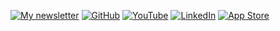 [![My newsletter](https://img.shields.io/badge/💌%20Newsletter-Free-blue.svg?style=flat-square)](https://joshbuchea.com/newsletter)
[![GitHub](https://img.shields.io/github/followers/joshbuchea?label=Followers&logo=GitHub&style=flat-square)](https://github.com/joshbuchea)
[![YouTube](https://img.shields.io/badge/YouTube-7-red.svg?style=flat-square&logo=youtube)](https://www.youtube.com/channel/UCqBtfD5kK8DArDROLudU2Lw)
[![LinkedIn](https://img.shields.io/badge/LinkedIn-500+-blue.svg?style=flat-square&logo=linkedin)](https://www.linkedin.com/in/joshbuchea/)
[![App Store](https://img.shields.io/badge/App_Store-4-blue.svg?style=flat-square&logo=apple)](https://apps.apple.com/developer/joshua-buchea/id469778668)

<!--

# Hey, I'm Josh 👋

I'm a software engineer who loves JavaScript and pragmatic solutions.

- 🧔 Pronouns: **He/Him**
- 📱 I'm currently working on mobile @ **[Axios](https://axios.com/)**
- 🌱 I’m currently learning more about building an audience
- 🐦 [Follow me on Twitter](https://twitter.com/joshbuchea)
- 💌 [Join my email list](https://joshbuchea.com/)

-->

<!--
**joshbuchea/joshbuchea** is a ✨ _special_ ✨ repository because its `README.md` (this file) appears on your GitHub profile.

Here are some ideas to get you started:

- 🔭 I’m currently working on ...
- 🌱 I’m currently learning ...
- 👯 I’m looking to collaborate on ...
- 🤔 I’m looking for help with ...
- 💬 Ask me about ...
- 📫 How to reach me: ...
- 😄 Pronouns: ...
- ⚡ Fun fact: ...
-->
